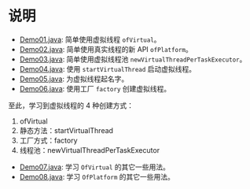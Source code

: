 说明
================================

- [Demo01.java](src%2Fmain%2Fjava%2Fhellojava%2Fv21%2Fconcurrent%2FDemo01.java): 简单使用虚拟线程 `ofVirtual`。
- [Demo02.java](src%2Fmain%2Fjava%2Fhellojava%2Fv21%2Fconcurrent%2FDemo02.java): 简单使用真实线程的新 API `ofPlatform`。
- [Demo03.java](src%2Fmain%2Fjava%2Fhellojava%2Fv21%2Fconcurrent%2FDemo03.java): 简单使用虚拟线程池 `newVirtualThreadPerTaskExecutor`。
- [Demo04.java](src%2Fmain%2Fjava%2Fhellojava%2Fv21%2Fconcurrent%2FDemo04.java): 使用 `startVirtualThread` 启动虚拟线程。
- [Demo05.java](src%2Fmain%2Fjava%2Fhellojava%2Fv21%2Fconcurrent%2FDemo05.java): 为虚拟线程起名字。
- [Demo06.java](src%2Fmain%2Fjava%2Fhellojava%2Fv21%2Fconcurrent%2FDemo06.java): 使用工厂 `factory` 创建虚拟线程。

至此，学习到虚拟线程的 4 种创建方式：
1. ofVirtual
2. 静态方法：startVirtualThread
3. 工厂方式：factory
4. 线程池：newVirtualThreadPerTaskExecutor


- [Demo07.java](src%2Fmain%2Fjava%2Fhellojava%2Fv21%2Fconcurrent%2FDemo07.java): 学习 `OfVirtual` 的其它一些用法。
- [Demo08.java](src%2Fmain%2Fjava%2Fhellojava%2Fv21%2Fconcurrent%2FDemo08.java): 学习 `OfPlatform` 的其它一些用法。